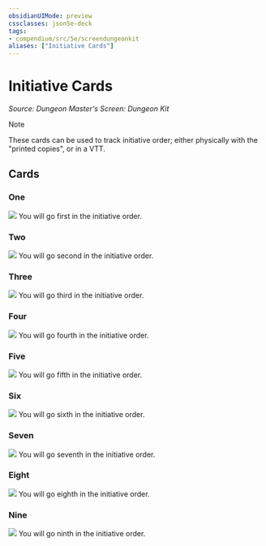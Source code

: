 ```yaml
---
obsidianUIMode: preview
cssclasses: json5e-deck
tags:
- compendium/src/5e/screendungeonkit
aliases: ["Initiative Cards"]
---
```

# Initiative Cards
*Source: Dungeon Master's Screen: Dungeon Kit*  

> [!note]
> These cards can be used to track initiative order; either physically with the "printed copies", or in a VTT.

## Cards

### One
![](../../../assets/img/1.webp)
You will go first in the initiative order.

### Two
![](../../../assets/img/2.webp)
You will go second in the initiative order.

### Three
![](../../../assets/img/3.webp)
You will go third in the initiative order.

### Four
![](../../../assets/img/4.webp)
You will go fourth in the initiative order.

### Five
![](../../../assets/img/5.webp)
You will go fifth in the initiative order.

### Six
![](../../../assets/img/6.webp)
You will go sixth in the initiative order.

### Seven
![](../../../assets/img/7.webp)
You will go seventh in the initiative order.

### Eight
![](../../../assets/img/8.webp)
You will go eighth in the initiative order.

### Nine
![](../../../assets/img/9.webp)
You will go ninth in the initiative order.